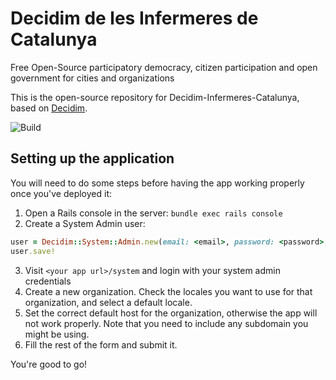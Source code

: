 # Decidim de les Infermeres de Catalunya

Free Open-Source participatory democracy, citizen participation and open government for cities and organizations

This is the open-source repository for Decidim-Infermeres-Catalunya, based on [Decidim](https://github.com/decidim/decidim).

![Build](https://github.com/Platoniq/decidim-indices/workflows/Test/badge.svg?branch=master)

## Setting up the application

You will need to do some steps before having the app working properly once you've deployed it:

1. Open a Rails console in the server: `bundle exec rails console`
2. Create a System Admin user:

```ruby
user = Decidim::System::Admin.new(email: <email>, password: <password>, password_confirmation: <password>)
user.save!
```

3. Visit `<your app url>/system` and login with your system admin credentials
4. Create a new organization. Check the locales you want to use for that organization, and select a default locale.
5. Set the correct default host for the organization, otherwise the app will not work properly. Note that you need to include any subdomain you might be using.
6. Fill the rest of the form and submit it.

You're good to go!

